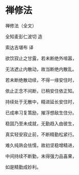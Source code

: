 # 禅修法

禅修法（全文）

全知麦彭仁波切 造

索达吉堪布 译

欲饮寂止之甘露，若未断绝外喧嚣，

无法遮止内散动，故当断绝内散乱。

若未断绝散动续，不得一缘安住时，

依止正念不间断，已稍安住依正知。

持续处于无散中，精进延长安住时，

已成串习复策励，摧浮想敌生住分。

稳固乃至未成就，无勤趋入由彼生，

真实轻安寂止前，不断精勤松紧行。

难久纯熟会怯懦，故初坚稳增精进，

中间持续不断勤，末得强力品喜果，

如是精勤成妙利。

